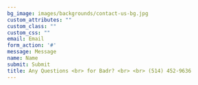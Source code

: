 ```yaml
---
bg_image: images/backgrounds/contact-us-bg.jpg
custom_attributes: ""
custom_class: ""
custom_css: ""
email: Email
form_action: '#'
message: Message
name: Name
submit: Submit
title: Any Questions <br> for Badr? <br> <br> (514) 452-9636
---
```


